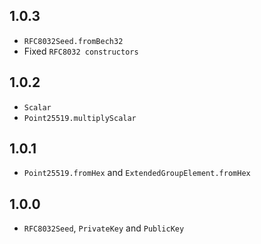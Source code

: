 ## 1.0.3

+ `RFC8032Seed.fromBech32`
+ Fixed `RFC8032 constructors`

## 1.0.2

+ `Scalar`
+ `Point25519.multiplyScalar`

## 1.0.1

+ `Point25519.fromHex` and `ExtendedGroupElement.fromHex`

## 1.0.0

+ `RFC8032Seed`, `PrivateKey` and `PublicKey`
